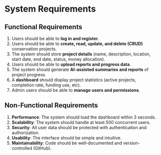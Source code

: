 # System Requirements

## Functional Requirements
1. Users should be able to **log in and register**.
2. Users should be able to **create, read, update, and delete (CRUD)** conservation projects.
3. The system should store **project details** (name, description, location, start date, end date, status, money allocation).
4. Users should be able to **upload reports and progress data**.
5. The system should generate **AI-assisted summaries and reports** of project progress.
6. A **dashboard** should display project statistics (active projects, completion rate, funding use, etc).
7. Admin users should be able to **manage users and permissions**.

## Non-Functional Requirements
1. **Performance**: The system should load the dashboard within 3 seconds.
2. **Scalability**: The system should handle at least 500 concurrent users.
3. **Security**: All user data should be protected with authentication and authorization.
4. **Usability**: The interface should be simple and intuitive.
5. **Maintainability**: Code should be well-documented and version-controlled (GitHub).

